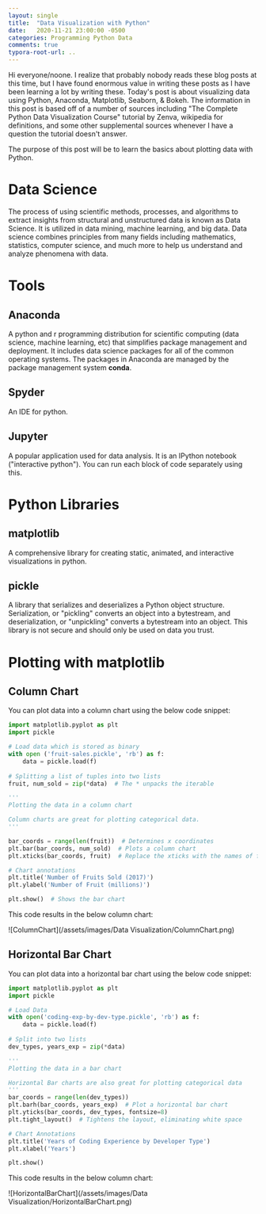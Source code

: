 ```yaml
---
layout: single
title:  "Data Visualization with Python"
date:   2020-11-21 23:00:00 -0500
categories: Programming Python Data
comments: true
typora-root-url: ..
---
```


Hi everyone/noone. I realize that probably nobody reads these blog posts at this time, but I have found enormous value in writing these posts as I have been learning a lot by writing these. Today's post is about visualizing data using Python, Anaconda, Matplotlib, Seaborn, & Bokeh. The information in this post is based off of a number of sources including "The Complete Python Data Visualization Course" tutorial by Zenva, wikipedia for definitions, and some other supplemental sources whenever I have a question the tutorial doesn't answer. 

The purpose of this post will be to learn the basics about plotting data with Python. 

# Data Science

The process of using scientific methods, processes, and algorithms to extract insights from structural and unstructured data is known as Data Science. It is utilized in data mining, machine learning, and big data. Data science combines principles from many fields including mathematics, statistics, computer science, and much more to help us understand and analyze phenomena with data. 

# Tools

## Anaconda

A python and r programming distribution for scientific computing (data science, machine learning, etc) that simplifies package management and deployment. It includes data science packages for all of the common operating systems. The packages in Anaconda are managed by the package management system **conda**.

## Spyder

An IDE for python.

## Jupyter

A popular application used for data analysis. It is an IPython notebook ("interactive python"). You can run each block of code separately using this. 

# Python Libraries

## matplotlib

A comprehensive library for creating static, animated, and interactive visualizations in python.

## pickle 

A library that serializes and deserializes a Python object structure. Serialization, or "pickling" converts an object into a bytestream, and deserialization, or "unpickling" converts a bytestream into an object. This library is not secure and should only be used on data you trust.

# Plotting with matplotlib

## Column Chart

You can plot data into a column chart using the below code snippet:

```python
import matplotlib.pyplot as plt
import pickle

# Load data which is stored as binary
with open ('fruit-sales.pickle', 'rb') as f:
    data = pickle.load(f)
    
# Splitting a list of tuples into two lists
fruit, num_sold = zip(*data)  # The * unpacks the iterable

'''
Plotting the data in a column chart

Column charts are great for plotting categorical data.
'''

bar_coords = range(len(fruit))  # Determines x coordinates
plt.bar(bar_coords, num_sold)  # Plots a column chart
plt.xticks(bar_coords, fruit)  # Replace the xticks with the names of fruit

# Chart annotations
plt.title('Number of Fruits Sold (2017)')
plt.ylabel('Number of Fruit (millions)')

plt.show()  # Shows the bar chart
```

This code results in the below column chart:

![ColumnChart](/assets/images/Data Visualization/ColumnChart.png)

## Horizontal Bar Chart

You can plot data into a horizontal bar chart using the below code snippet:

```python
import matplotlib.pyplot as plt
import pickle

# Load Data
with open('coding-exp-by-dev-type.pickle', 'rb') as f:
    data = pickle.load(f)
    
# Split into two lists
dev_types, years_exp = zip(*data)

'''
Plotting the data in a bar chart

Horizontal Bar charts are also great for plotting categorical data
'''
bar_coords = range(len(dev_types))
plt.barh(bar_coords, years_exp)  # Plot a horizontal bar chart
plt.yticks(bar_coords, dev_types, fontsize=8)
plt.tight_layout()  # Tightens the layout, eliminating white space

# Chart Annotations
plt.title('Years of Coding Experience by Developer Type')
plt.xlabel('Years')

plt.show()
```

This code results in the below column chart:

![HorizontalBarChart](/assets/images/Data Visualization/HorizontalBarChart.png)